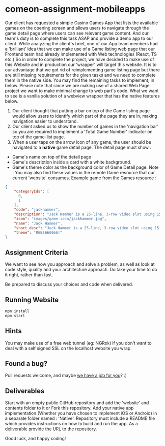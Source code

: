 # comeon-assignment-mobileapps

Our client has requested a simple Casino Games App that lists the available games on the opening screen and allows users to navigate through the game detail page where users can see relevant game content. And our team's duty is to complete this task ASAP and provide a demo app to our client.
While analyzing the client's brief, one of our App team members had a 'brilliant' idea that we can make use of a Game listing web page that our Frontend team had already implemented with Web technologies (React, TS etc.) So in order to complete the project, we have decided to make use of this Website and in production our 'wrapper' will target this website. It is to our advantage that we got rid of reimplementing game listing page but there are still missing requirements for the given tasks and we need to complete them in the native side. You may find the remaining tasks to implement, in below. Please note that since we are making use of a shared Web Page project we want to make minimal change to web part's code. What we want to see is a vanilla solution of a webview wrapper that has the native features below. 



1) Our client thought that putting a bar on top of the Game listing page would allow users to identify which part of the page they are in, making navigation easier to understand. 
2) Our client asked us to show the number of games in the 'navigation bar' so you are required to implement a 'Total Game Number' indicator on top of the game-list page.
3) When a user taps on the arrow icon of any game, the user should be navigated to a **native** game detail page. The detail page must show : 
- Game's name on top of the detail page
- Game's description inside a card with a white background.
- Game's theme color as the background color of Game Detail page.
Note : You may also find these values in the remote Game resource that our current 'website' consumes.
Example game from the Games resource : 
```json
{
    "categoryIds": [
      0,
      1
    ],
    "code": "jackhammer",
    "description": "Jack Hammer is a 25-line, 3-row video slot using 15 independent reels set in the gritty, glamorous underworld of a crime fighting private eye.The game features Sticky Wins, Free Spins and Wild Substitutions.",
    "icon": "images/game-icon/jackhammer.jpg",
    "name": "Jack Hammer",
    "short_desc": "Jack Hammer is a 25-line, 3-row video slot using 15 independent reels set in the gritty",
    "theme": "RGB(660066)"
}
```
## Assignment Criteria

We want to see how you approach and solve a problem, as well as look at code style, quality and your architecture approach.
Do take your time to do it right, rather than fast.

Be prepared to discuss your choices and code when delivered.

## Running Website
```sh
npm install
npm start
```
## Hints
You may make use of a free web tunnel (eg: NGRok) if you don't want to deal with a self signed SSL on the localhost website you wrap.

## Found a bug?

Pull requests welcome, and maybe [we have a job for you](http://jobs.comeon.com/)? :)

## Deliverables

Start with an empty public GitHub repository and add the 'website' and contents folder to it or Fork this repository. Add your native app implementation (Whether you have chosen to implement iOS or Android) in a separate folder named : 'Native'. Repository must include a README file which provides instructions on how to build and run the app. As a deliverable provide the URL to the repository.

Good luck, and happy coding!
